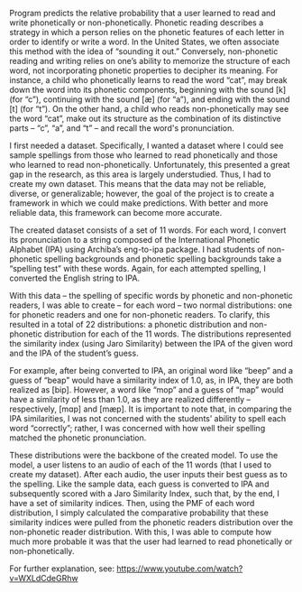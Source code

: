 Program predicts the relative probability that a user learned to read and write phonetically or non-phonetically. Phonetic reading describes a strategy in which a person relies on the phonetic features of each letter in order to identify or write a word. In the United States, we often associate this method with the idea of “sounding it out.”  Conversely, non-phonetic reading and writing relies on one’s ability to memorize the structure of each word, not incorporating phonetic properties to decipher its meaning. For instance, a child who phonetically learns to read the word “cat”, may break down the word into its phonetic components, beginning with the sound [k] (for “c”), continuing with the sound [æ] (for “a”), and ending with the sound [t] (for “t”). On the other hand, a child who reads non-phonetically may see the word “cat”, make out its structure as the combination of its distinctive parts – “c”, “a”, and “t” – and recall the word's pronunciation. 

I first needed a dataset. Specifically, I wanted a dataset where I could see sample spellings from those who learned to read phonetically and those who learned to read non-phonetically. Unfortunately, this presented a great gap in the research, as this area is largely understudied. Thus, I had to create my own dataset. This means that the data may not be reliable, diverse, or generalizable; however, the goal of the project is to create a framework in which we could make predictions. With better and more reliable data, this framework can become more accurate.

The created dataset consists of a set of 11 words. For each word, I convert its pronunciation to a string composed of the International Phonetic Alphabet (IPA) using Archiba’s eng-to-ipa package. I had students of non-phonetic spelling backgrounds and phonetic spelling backgrounds take a “spelling test” with these words. Again, for each attempted spelling, I converted the English string to IPA. 

With this data – the spelling of specific words by phonetic and non-phonetic readers, I was able to create – for each word – two normal distributions: one for phonetic readers and one for non-phonetic readers. To clarify, this resulted in a total of 22 distributions: a phonetic distribution and non-phonetic distribution for each of the 11 words. The distributions represented the similarity index (using Jaro Similarity) between the IPA of the given word and the IPA of the student’s guess.

For example, after being converted to IPA, an original word like “beep” and a guess of “beap” would have a similarity index of 1.0, as, in IPA, they are both realized as [bip]. However, a word like “mop” and a guess of “map” would have a similarity of less than 1.0, as they are realized differently – respectively, [mɑp] and [mæp]. It is important to note that, in comparing the IPA similarities, I was not concerned with the students’ ability to spell each word “correctly”; rather, I was concerned with how well their spelling matched the phonetic pronunciation.

These distributions were the backbone of the created model. To use the model, a user listens to an audio of each of the 11 words (that I used to create my dataset). After each audio, the user inputs their best guess as to the spelling. Like the sample data, each guess is converted to IPA and subsequently scored with a Jaro Similarity Index, such that, by the end, I have a set of similarity indices. Then, using the PMF of each word distribution, I simply calculated the comparative probability that these similarity indices were pulled from the phonetic readers distribution over the non-phonetic reader distribution. With this, I was able to compute how much more probable it was that the user had learned to read phonetically or non-phonetically. 

For further explanation, see: https://www.youtube.com/watch?v=WXLdCdeGRhw
